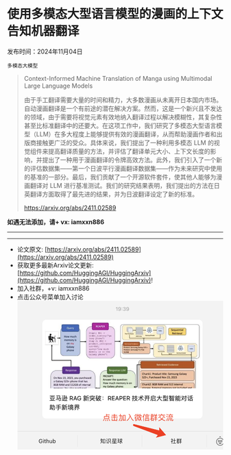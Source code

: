 # 使用多模态大型语言模型的漫画的上下文告知机器翻译
发布时间：2024年11月04日

`多模态大模型`
> Context-Informed Machine Translation of Manga using Multimodal Large Language Models
>
> 由于手工翻译需要大量的时间和精力，大多数漫画从未离开日本国内市场。自动漫画翻译是一个有前途的潜在解决方案。然而，这是一个新兴且不发达的领域，由于需要将视觉元素有效地纳入翻译过程以解决模糊性，其复杂性甚至比标准翻译中的还要大。在这项工作中，我们研究了多模态大型语言模型（LLM）在多大程度上能够提供有效的漫画翻译，从而帮助漫画作者和出版商接触更广泛的受众。具体来说，我们提出了一种利用多模态 LLM 的视觉组件来提高翻译质量的方法，并评估了翻译单元大小、上下文长度的影响，并提出了一种用于漫画翻译的令牌高效方法。此外，我们引入了一个新的评估数据集——第一个日波平行漫画翻译数据集——作为未来研究中使用的基准的一部分。最后，我们贡献了一个开源软件套件，使其他人能够为漫画翻译对 LLM 进行基准测试。我们的研究结果表明，我们提出的方法在日英翻译方面取得了最先进的结果，并为日波翻译设定了新的标准。
>
> https://arxiv.org/abs/2411.02589

**如遇无法添加，请+ vx: iamxxn886**
<hr />


<hr />

- 论文原文: [https://arxiv.org/abs/2411.02589](https://arxiv.org/abs/2411.02589)
- 获取更多最新Arxiv论文更新: [https://github.com/HuggingAGI/HuggingArxiv](https://github.com/HuggingAGI/HuggingArxiv)!
- 加入社群，+v: iamxxn886
- 点击公众号菜单加入讨论
![](https://raw.githubusercontent.com/HuggingAGI/wx_assets/main/2024/07/31/1722434818326-94339e92-22f1-4472-9d27-fed232f70b5d.jpeg)